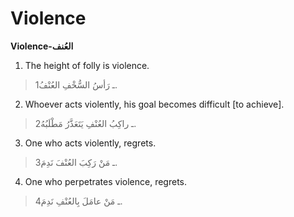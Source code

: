 Violence
========

**Violence-العُنف**

1. The height of folly is violence.

> 1ـ رَأسُ السُّخْفِ العُنْفُ.

2. Whoever acts violently, his goal becomes difficult [to achieve].

> 2ـ راكِبُ العُنْفِ يَتَعَذَّرُ مَطْلَبُهُ.

3. One who acts violently, regrets.

> 3ـ مَنْ رَكِبَ العُنْفَ نَدِمَ.

4. One who perpetrates violence, regrets.

> 4ـ مَنْ عامَلَ بِالعُنْفِ نَدِمَ.


